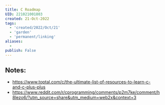 ```yaml
---
title: C Roadmap
UID: 221021001803
created: 21-Oct-2022
tags:
  - 'created/2022/Oct/21'
  - 'garden'
  - 'permanent/linking'
aliases:
  - 
publish: False
---
```

## Notes:

- https://www.toptal.com/c/the-ultimate-list-of-resources-to-learn-c-and-c-plus-plus
- https://www.reddit.com/r/cprogramming/comments/p2m7ke/comment/h8lezo6/?utm_source=share&utm_medium=web2x&context=3
